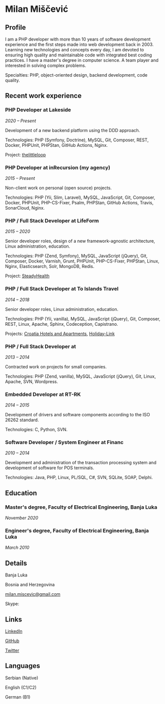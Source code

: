 # Milan Miščević

## Profile

I am a PHP developer with more than 10 years of software development experience and the first steps made into web development back in 2003. Learning new technologies and concepts every day, I am devoted to ensuring high quality and maintainable code with integrated best coding practices. I have a master's degree in computer science. A team player and interested in solving complex problems.

Specialties: PHP, object-oriented design, backend development, code quality.

## Recent work experience

### PHP Developer at Lakeside

*2020 – Present*

Development of a new backend platform using the DDD approach.

Technologies: PHP (Symfony, Doctrine), MySQL, Git, Composer, REST, Docker, PHPUnit, PHPStan, GitHub Actions, Nginx.

Project: [thelittleloop](https://thelittleloop.com/)

### PHP Developer at inRecursion (my agency)

*2015 – Present*

Non-client work on personal (open source) projects.

Technologies: PHP (Yii, Slim, Laravel), MySQL, JavaScript, Git, Composer, Docker, PHPUnit, PHP-CS-Fixer, Psalm, PHPStan, GitHub Actions, Travis, SonarCloud, Nginx.



### PHP / Full Stack Developer at LifeForm

*2015 – 2020*

Senior developer roles, design of a new framework-agnostic architecture, Linux administration, education.

Technologies: PHP (Zend, Symfony), MySQL, JavaScript (jQuery), Git, Composer, Docker, Varnish, Grunt, PHPUnit, PHP-CS-Fixer, PHPStan, Linux, Nginx, Elasticsearch, Solr, MongoDB, Redis.

Project: [SteadyHealth](https://www.steadyhealth.com/)

### PHP / Full Stack Developer at To Islands Travel

*2014 – 2018*

Senior developer roles, Linux administration, education.

Technologies: PHP (Yii, vanilla), MySQL, JavaScript (jQuery), Git, Composer, REST, Linux, Apache, Sphinx, Codeception, Capistrano.

Projects: [Croatia Hotels and Apartments](https://www.croatia-hotels-apartments.com/), [Holiday-Link](https://www.holiday-link.com/)

### PHP / Full Stack Developer at 

*2013 – 2014*

Contracted work on projects for small companies.

Technologies: PHP (Zend, vanilla), MySQL, JavaScript (jQuery), Git, Linux, Apache, SVN, Wordpress.



### Embedded Developer at RT-RK

*2014 – 2015*

Development of drivers and software components according to the ISO 26262 standard.

Technologies: C, Python, SVN.



### Software Developer / System Engineer at Financ

*2010 – 2014*

Development and administration of the transaction processing system and development of software for POS terminals.

Technologies: Java, PHP, Linux, PL/SQL, C#, SVN, SQLite, SOAP, Delphi.



## Education

### Master's degree, Faculty of Electrical Engineering, Banja Luka

*November 2020*

### Engineer's degree, Faculty of Electrical Engineering, Banja Luka

*March 2010*

## Details

Banja Luka

Bosnia and Herzegovina

[milan.miscevic@gmail.com](mailto:milan.miscevic@gmail.com)

Skype: 

## Links

[LinkedIn](https://www.linkedin.com/in/milanmiscevic/)

[GitHub](https://github.com/milan-miscevic)

[Twitter](https://twitter.com/try_throw_catch)

## Languages

Serbian (Native)

English (C1/C2)

German (B1)


